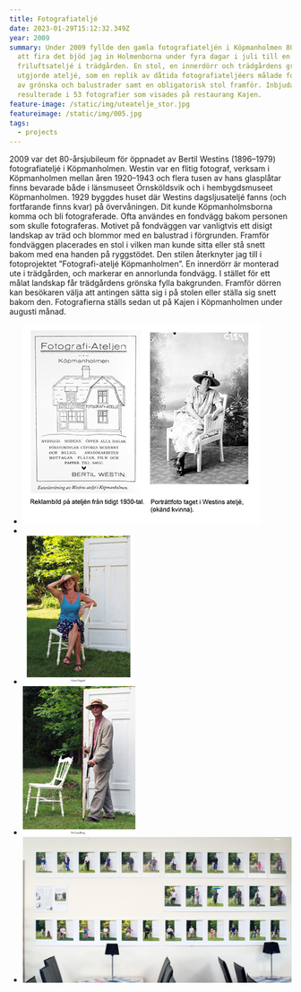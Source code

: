 ```yaml
---
title: Fotografiateljé
date: 2023-01-29T15:12:32.349Z
year: 2009
summary: Under 2009 fyllde den gamla fotografiateljén i Köpmanholmen 80 år. För
  att fira det bjöd jag in Holmenborna under fyra dagar i juli till en
  friluftsateljé i trädgården. En stol, en innerdörr och trädgårdens grönska
  utgjorde ateljé, som en replik av dåtida fotografiateljéers målade fondväggar
  av grönska och balustrader samt en obligatorisk stol framför. Inbjudan
  resulterade i 53 fotografier som visades på restaurang Kajen.
feature-image: /static/img/uteatelje_stor.jpg
featureimage: /static/img/005.jpg
tags:
  - projects
---
```

2009 var det 80-årsjubileum för öppnadet av Bertil Westins (1896–1979) fotografiateljé i Köpmanholmen. Westin var en flitig fotograf, verksam i Köpmanholmen mellan åren 1920–1943 och flera tusen av hans glasplåtar finns bevarade både i länsmuseet Örnsköldsvik och i hembygdsmuseet Köpmanholmen. 1929 byggdes huset där Westins dagsljusateljé fanns (och fortfarande finns kvar) på övervåningen. Dit kunde Köpmanholmsborna komma och bli fotograferade. Ofta användes en fondvägg bakom personen som skulle fotograferas. Motivet på fondväggen var vanligtvis ett disigt landskap av träd och blommor med en balustrad i förgrunden. Framför fondväggen placerades en stol i vilken man kunde sitta eller stå snett bakom med ena handen på ryggstödet. Den stilen återknyter jag till i fotoprojektet ”Fotografi-ateljé Köpmanholmen”. En innerdörr är monterad ute i trädgården, och markerar en annorlunda fondvägg. I stället för ett målat landskap får trädgårdens grönska fylla bakgrunden. Framför dörren kan besökaren välja att antingen sätta sig i på stolen eller ställa sig snett bakom den. Fotografierna ställs sedan ut på Kajen i Köpmanholmen under augusti månad. 

* ![](/static/img/westin1.jpg)
*
* ![Fotoatelje](/static/img/projects/fotoatelje/kvinnaweb.jpg)
* ![Fotoatelje](/static/img/projects/fotoatelje/manweb.jpg)
* ![Fotoatelje](/static/img/projects/fotoatelje/utst1web.jpg)